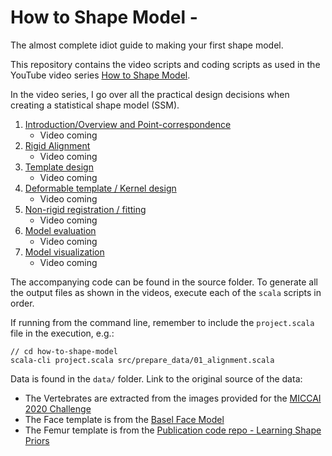 # How to Shape Model - 
The almost complete idiot guide to making your first shape model.

This repository contains the video scripts and coding scripts as used in the YouTube video series [How to Shape Model](#).

In the video series, I go over all the practical design decisions when creating a statistical shape model (SSM).

1. [Introduction/Overview and Point-correspondence](docs/01_Introduction.md)
   * Video coming <!-- * [Video]() -->
2. [Rigid Alignment](docs/02_Alignment.md)
   * Video coming <!-- * [Video]() -->
3. [Template design](docs/03_Template.md)
   * Video coming <!-- * [Video]() -->
4. [Deformable template / Kernel design](docs/04_Kernels.md)
   * Video coming <!-- * [Video]() -->
5. [Non-rigid registration / fitting](docs/05_Fitting.md)
   * Video coming <!-- * [Video]() -->
6. [Model evaluation](docs/06_Evaluation.md)
   * Video coming <!-- * [Video]() -->
7. [Model visualization](docs/07_Visualization.md)
   * Video coming <!-- * [Video]() -->

The accompanying code can be found in the source folder. To generate all the output files as shown in the videos, execute each of the `scala` scripts in order.
  
If running from the command line, remember to include the `project.scala` file in the execution, e.g.: 

```
// cd how-to-shape-model
scala-cli project.scala src/prepare_data/01_alignment.scala
```

Data is found in the `data/` folder. Link to the original source of the data:

* The Vertebrates are extracted from the images provided for the [MICCAI 2020 Challenge](https://github.com/anjany/verse)
* The Face template is from the [Basel Face Model](https://faces.dmi.unibas.ch/bfm/bfm2019.html)
* The Femur template is from the [Publication code repo - Learning Shape Priors](https://github.com/unibas-gravis/shape-priors-from-pieces)
